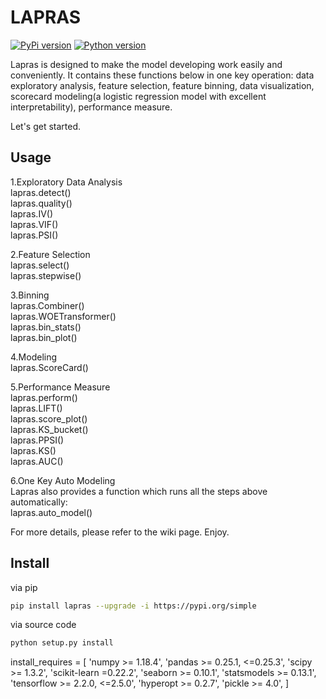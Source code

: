 

# LAPRAS

[![PyPi version][pypi-image]][pypi-url]
[![Python version][python-image]][docs-url]



Lapras is designed to make the model developing work easily and conveniently.
It contains these functions below in one key operation: data exploratory analysis, feature selection, feature binning, 
data visualization, scorecard modeling(a logistic regression model with excellent interpretability), performance measure.


Let's get started.

## Usage
1.Exploratory Data Analysis  
lapras.detect()  
lapras.quality()  
lapras.IV()  
lapras.VIF()  
lapras.PSI()  

2.Feature Selection  
lapras.select()  
lapras.stepwise()  

3.Binning  
lapras.Combiner()  
lapras.WOETransformer()  
lapras.bin_stats()  
lapras.bin_plot()  

4.Modeling  
lapras.ScoreCard()  

5.Performance Measure  
lapras.perform()  
lapras.LIFT()  
lapras.score_plot()  
lapras.KS_bucket()  
lapras.PPSI()  
lapras.KS()  
lapras.AUC()  

6.One Key Auto Modeling  
Lapras also provides a function which runs all the steps above automatically:  
lapras.auto_model()  

For more details, please refer to the wiki page. Enjoy.  


## Install


via pip

```bash
pip install lapras --upgrade -i https://pypi.org/simple
```

via source code

```bash
python setup.py install
```

install_requires = [
        'numpy >= 1.18.4',
        'pandas >= 0.25.1, <=0.25.3',
        'scipy >= 1.3.2',
        'scikit-learn =0.22.2',
        'seaborn >= 0.10.1',
        'statsmodels >= 0.13.1',
        'tensorflow >= 2.2.0, <=2.5.0',
        'hyperopt >= 0.2.7',
        'pickle >= 4.0',
    ]



[pypi-image]: https://img.shields.io/badge/pypi-V0.0.18-%3Cgreen%3E
[pypi-url]: https://github.com/yhangang/lapras
[python-image]: https://img.shields.io/pypi/pyversions/toad.svg?style=flat-square
[docs-url]: https://github.com/yhangang/lapras

